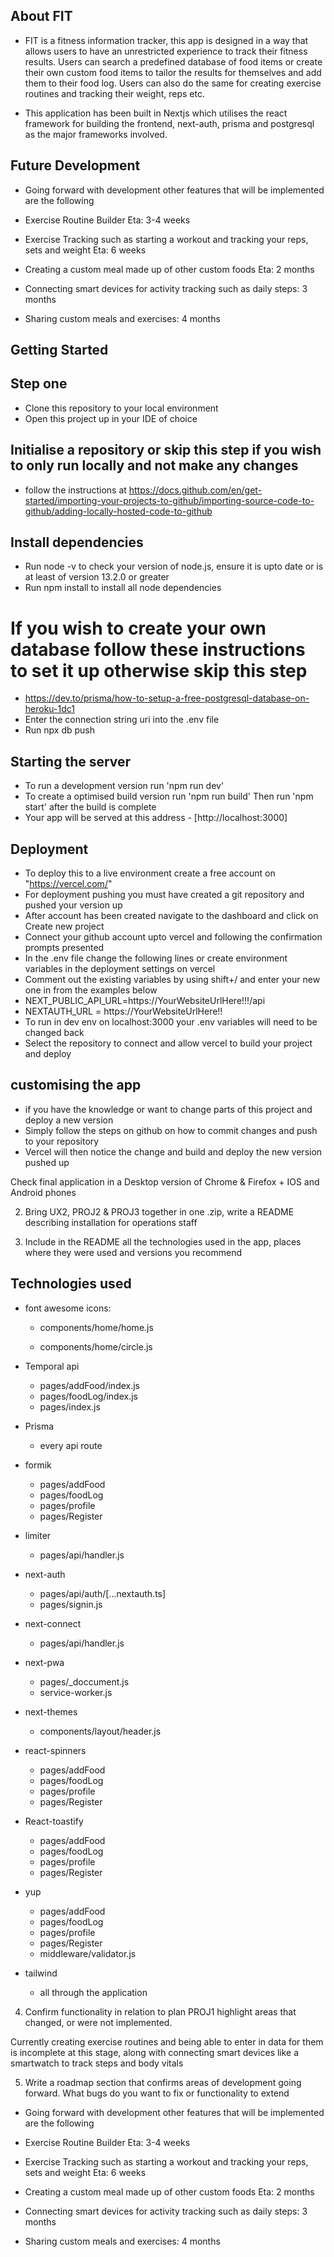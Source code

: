 ## About FIT

-   FIT is a fitness information tracker, this app is designed in a way that allows users to have an unrestricted experience to track their fitness results. Users can search a predefined database of food items or create their own custom food items to tailor the results for themselves and add them to their food log. Users can also do the same for creating exercise routines and tracking their weight, reps etc.

-   This application has been built in Nextjs which utilises the react framework for building the frontend, next-auth, prisma and postgresql as the major frameworks involved.

## Future Development

-   Going forward with development other features that will be implemented are the following

-   Exercise Routine Builder Eta: 3-4 weeks
-   Exercise Tracking such as starting a workout and tracking your reps, sets and weight Eta: 6 weeks
-   Creating a custom meal made up of other custom foods Eta: 2 months
-   Connecting smart devices for activity tracking such as daily steps: 3 months
-   Sharing custom meals and exercises: 4 months

## Getting Started

## Step one

-   Clone this repository to your local environment
-   Open this project up in your IDE of choice

## Initialise a repository or skip this step if you wish to only run locally and not make any changes

-   follow the instructions at https://docs.github.com/en/get-started/importing-your-projects-to-github/importing-source-code-to-github/adding-locally-hosted-code-to-github

## Install dependencies

-   Run node -v to check your version of node.js, ensure it is upto date or is at least of version 13.2.0 or greater
-   Run npm install to install all node dependencies

# If you wish to create your own database follow these instructions to set it up otherwise skip this step

-   https://dev.to/prisma/how-to-setup-a-free-postgresql-database-on-heroku-1dc1
-   Enter the connection string uri into the .env file
-   Run npx db push

## Starting the server

-   To run a development version run 'npm run dev'
-   To create a optimised build version run 'npm run build' Then run 'npm start' after the build is complete
-   Your app will be served at this address - [http://localhost:3000]

## Deployment

-   To deploy this to a live environment create a free account on "https://vercel.com/"
-   For deployment pushing you must have created a git repository and pushed your version up
-   After account has been created navigate to the dashboard and click on Create new project
-   Connect your github account upto vercel and following the confirmation prompts presented
-   In the .env file change the following lines or create environment variables in the deployment settings on vercel
-   Comment out the existing variables by using shift+/ and enter your new one in from the examples below
-   NEXT_PUBLIC_API_URL=https://YourWebsiteUrlHere!!!/api
-   NEXTAUTH_URL = https://YourWebsiteUrlHere!!
-   To run in dev env on localhost:3000 your .env variables will need to be changed back
-   Select the repository to connect and allow vercel to build your project and deploy

## customising the app

-   if you have the knowledge or want to change parts of this project and deploy a new version
-   Simply follow the steps on github on how to commit changes and push to your repository
-   Vercel will then notice the change and build and deploy the new version pushed up

Check final application in a Desktop version of Chrome & Firefox + IOS
and Android phones

2. Bring UX2, PROJ2 & PROJ3 together in one .zip, write a README
   describing installation for operations staff

3. Include in the README all the technologies used in the app, places
   where they were used and versions you recommend


## Technologies used

-   font awesome icons:

    -   components/home/home.js

    -   components/home/circle.js

-   Temporal api

    -   pages/addFood/index.js
    -   pages/foodLog/index.js
    -   pages/index.js

-   Prisma

    -   every api route

-   formik

    -   pages/addFood
    -   pages/foodLog
    -   pages/profile
    -   pages/Register

-   limiter

    -   pages/api/handler.js

-   next-auth

    -   pages/api/auth/[...nextauth.ts]
    -   pages/signin.js

-   next-connect

    -   pages/api/handler.js

-   next-pwa

    -   pages/\_doccument.js
    -   service-worker.js

-   next-themes

    -   components/layout/header.js

-   react-spinners

    -   pages/addFood
    -   pages/foodLog
    -   pages/profile
    -   pages/Register

-   React-toastify

    -   pages/addFood
    -   pages/foodLog
    -   pages/profile
    -   pages/Register

-   yup

    -   pages/addFood
    -   pages/foodLog
    -   pages/profile
    -   pages/Register
    -   middleware/validator.js

-   tailwind
    -   all through the application

4. Confirm functionality in relation to plan PROJ1 highlight areas that
   changed, or were not implemented.

Currently creating exercise routines and being able to enter in data for them is incomplete at this stage, along with connecting smart devices like a smartwatch to track steps and body vitals


5. Write a roadmap section that confirms areas of development going
   forward. What bugs do you want to fix or functionality to extend

-   Going forward with development other features that will be implemented are the following

-   Exercise Routine Builder Eta: 3-4 weeks
-   Exercise Tracking such as starting a workout and tracking your reps, sets and weight Eta: 6 weeks
-   Creating a custom meal made up of other custom foods Eta: 2 months
-   Connecting smart devices for activity tracking such as daily steps: 3 months
-   Sharing custom meals and exercises: 4 months
